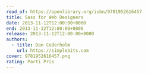 ```yaml
---
read_of: https://openlibrary.org/isbn/9781952616457
title: Sass for Web Designers
date: 2013-11-12T12:00:00+0000
end: 2013-11-12T12:00:00+0000
release: 2013-11-12T12:00:00+0000
authors:
  - title: Dan Cederholm
    url: https://simplebits.com
cover: 9781952616457.png
rating: Parti Pris
---
```

